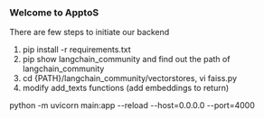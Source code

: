 ### Welcome to ApptoS

There are few steps to initiate our backend

1. pip install -r requirements.txt
2. pip show langchain_community and find out the path of langchain_community
3. cd {PATH}/langchain_community/vectorstores, vi faiss.py
4. modify add_texts functions (add embeddings to return)

python -m uvicorn main:app --reload --host=0.0.0.0 --port=4000
